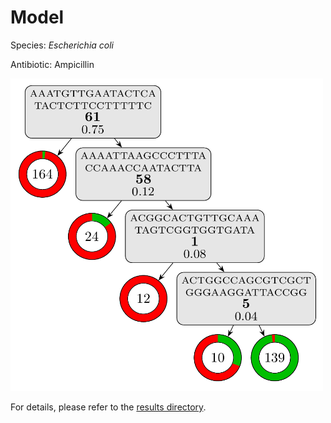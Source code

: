 
# Model

Species: *Escherichia coli*

Antibiotic: Ampicillin

<img src="./model.png" width=500 height=500 />

For details, please refer to the [results directory](../../../../../results/cart_b/escherichia%20coli/ampicillin/repeat_1/).

